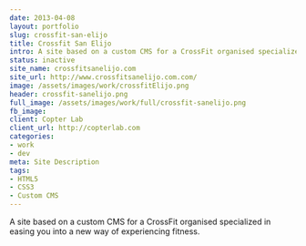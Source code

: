```yaml
---
date: 2013-04-08
layout: portfolio
slug: crossfit-san-elijo
title: Crossfit San Elijo
intro: A site based on a custom CMS for a CrossFit organised specialized in easing you into a new way of experiencing fitness.
status: inactive
site_name: crossfitsanelijo.com
site_url: http://www.crossfitsanelijo.com.com/
image: /assets/images/work/crossfitElijo.png
header: crossfit-sanelijo.png
full_image: /assets/images/work/full/crossfit-sanelijo.png
fb_image: 
client: Copter Lab
client_url: http://copterlab.com
categories:
- work
- dev
meta: Site Description
tags: 
- HTML5
- CSS3
- Custom CMS
---
```


A site based on a custom CMS for a CrossFit organised specialized in easing you into a new way of experiencing fitness.